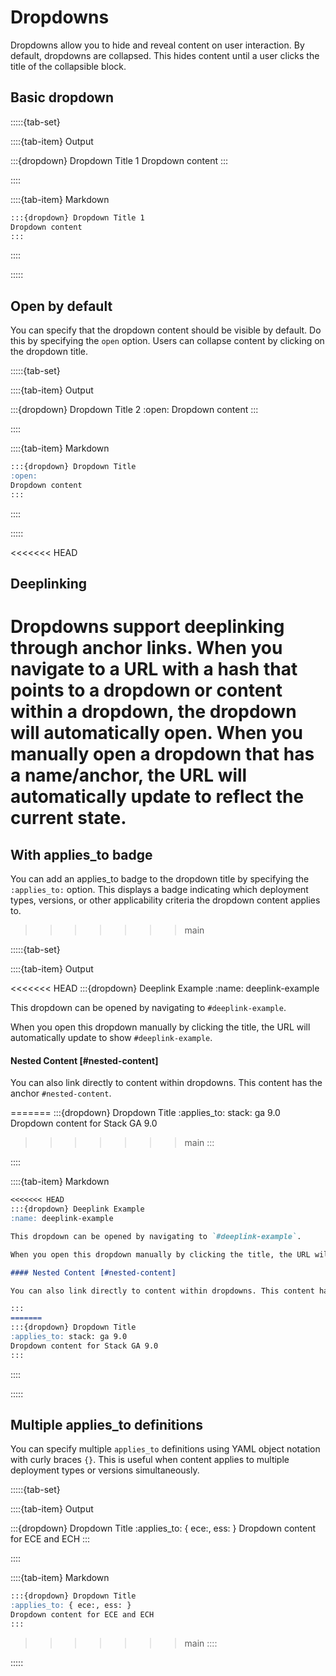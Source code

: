 # Dropdowns

Dropdowns allow you to hide and reveal content on user interaction. By default, dropdowns are collapsed. This hides content until a user clicks the title of the collapsible block.

## Basic dropdown


:::::{tab-set}

::::{tab-item} Output

:::{dropdown} Dropdown Title 1
Dropdown content
:::

::::

::::{tab-item} Markdown
```markdown
:::{dropdown} Dropdown Title 1
Dropdown content
:::
```
::::

:::::

## Open by default

You can specify that the dropdown content should be visible by default. Do this by specifying the `open` option. Users can collapse content by clicking on the dropdown title.

:::::{tab-set}

::::{tab-item} Output

:::{dropdown} Dropdown Title 2
:open:
Dropdown content
:::

::::

::::{tab-item} Markdown
```markdown
:::{dropdown} Dropdown Title
:open:
Dropdown content
:::
```
::::

:::::

<<<<<<< HEAD
## Deeplinking

Dropdowns support deeplinking through anchor links. When you navigate to a URL with a hash that points to a dropdown or content within a dropdown, the dropdown will automatically open. When you manually open a dropdown that has a name/anchor, the URL will automatically update to reflect the current state.
=======
## With applies_to badge

You can add an applies_to badge to the dropdown title by specifying the `:applies_to:` option. This displays a badge indicating which deployment types, versions, or other applicability criteria the dropdown content applies to.
>>>>>>> main

:::::{tab-set}

::::{tab-item} Output

<<<<<<< HEAD
:::{dropdown} Deeplink Example
:name: deeplink-example

This dropdown can be opened by navigating to `#deeplink-example`.

When you open this dropdown manually by clicking the title, the URL will automatically update to show `#deeplink-example`.

#### Nested Content [#nested-content]

You can also link directly to content within dropdowns. This content has the anchor `#nested-content`.

=======
:::{dropdown} Dropdown Title
:applies_to: stack: ga 9.0
Dropdown content for Stack GA 9.0
>>>>>>> main
:::

::::

::::{tab-item} Markdown
```markdown
<<<<<<< HEAD
:::{dropdown} Deeplink Example
:name: deeplink-example

This dropdown can be opened by navigating to `#deeplink-example`.

When you open this dropdown manually by clicking the title, the URL will automatically update to show `#deeplink-example`.

#### Nested Content [#nested-content]

You can also link directly to content within dropdowns. This content has the anchor `#nested-content`.

:::
=======
:::{dropdown} Dropdown Title
:applies_to: stack: ga 9.0
Dropdown content for Stack GA 9.0
:::
```
::::

:::::

## Multiple applies_to definitions

You can specify multiple `applies_to` definitions using YAML object notation with curly braces `{}`. This is useful when content applies to multiple deployment types or versions simultaneously.

:::::{tab-set}

::::{tab-item} Output

:::{dropdown} Dropdown Title
:applies_to: { ece:, ess: }
Dropdown content for ECE and ECH
:::

::::

::::{tab-item} Markdown
```markdown
:::{dropdown} Dropdown Title
:applies_to: { ece:, ess: }
Dropdown content for ECE and ECH
:::
```
>>>>>>> main
::::

:::::
